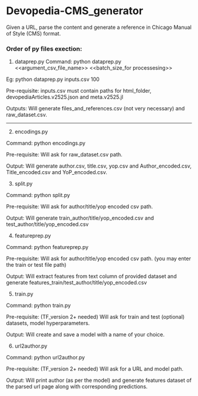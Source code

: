 # Devopedia-CMS_generator

Given a URL, parse the content and generate a reference in Chicago Manual of Style (CMS) format.


### Order of py files exection:

1. dataprep.py
Command:
python dataprep.py <<argument_csv_file_name>> <<batch_size_for processesing>>

Eg:
python dataprep.py inputs.csv 100

Pre-requisite:
inputs.csv must contain paths for html_folder, devopediaArticles.v2525.json and meta.v2525.jl

Outputs:
Will generate files_and_references.csv (not very necessary) and raw_dataset.csv.

<hr>

2. encodings.py

Command:
python encodings.py

Pre-requisite:
Will ask for raw_dataset.csv path.

Output:
Will generate author.csv, title.csv, yop.csv and Author_encoded.csv, Title_encoded.csv and YoP_encoded.csv.

3. split.py

Command:
python split.py

Pre-requisite:
Will ask for author/title/yop encoded csv path.

Output:
Will generate train_author/title/yop_encoded.csv and test_author/title/yop_encoded.csv

4. featureprep.py

Command:
python featureprep.py

Pre-requisite:
Will ask for author/title/yop encoded csv path. (you may enter the train or test file path)

Output:
Will extract features from text column of provided dataset and generate features_train/test_author/title/yop_encoded.csv


5. train.py

Command:
python train.py

Pre-requisite:
(TF_version 2+ needed)
Will ask for train and test (optional) datasets, model hyperparameters.

Output:
Will create and save a model with a name of your choice.

6. url2author.py

Command:
python url2author.py

Pre-requisite:
(TF_version 2+ needed)
Will ask for a URL and model path.

Output:
Will print author (as per the model) and generate features dataset of the parsed url page along with corresponding predictions.

